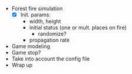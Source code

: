 
- Forest fire simulation
  - [x] Init. params:
    - width, height
    - initial status (one or mult. places on fire)
      - randomize?
    - propagation rate

- Game modeling
- Game stop?
- Take into account the config file
- Wrap up